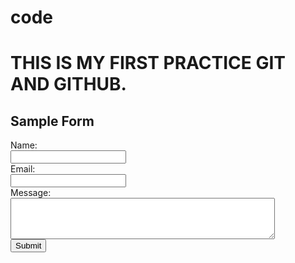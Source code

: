 # code
<h1>THIS IS MY FIRST PRACTICE GIT AND GITHUB.</h1>
<!DOCTYPE html>
<html lang="en">
<head>
    <link rel="stylesheet" href="style.css">
<meta charset="UTF-8">
<meta name="viewport" content="width=device-width, initial-scale=1.0">
<title>Sample Form</title>
</head>
<body>

<h2>Sample Form</h2>

<form action="/submit-form" method="post">
  <div>
    <label for="name">Name:</label><br>
    <input type="text" id="name" name="name" required><br>
  </div>
  <div>
    <label for="email">Email:</label><br>
    <input type="email" id="email" name="email" required><br>
  </div>
  <div>
    <label for="message">Message:</label><br>
    <textarea id="message" name="message" rows="4" cols="50" required></textarea><br>
  </div>
  <div>
    <input type="submit" value="Submit">
  </div>
</form>

</body>
</html>
